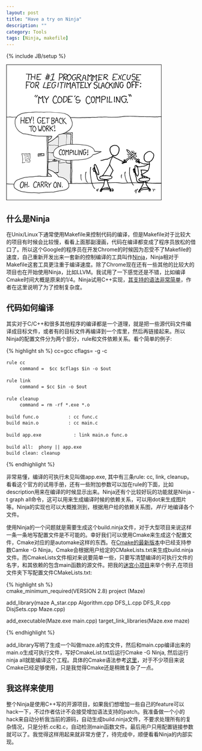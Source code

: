 ```yaml
---
layout: post
title: "Have a try on Ninja"
description: ""
category: Tools
tags: [Ninja, makefile]
---
```

{% include JB/setup %}



<img src="/images/compiling.png" alt="My code is compiling" class="img-center" />

## 什么是Ninja
 在Unix/Linux下通常使用Makefile来控制代码的编译，但是Makefile对于比较大的项目有时候会比较慢，看看上面那副漫画，代码在编译都变成了程序员放松的借口了。所以这个Google的程序员在开发Chrome的时候因为忍受不了Makefile的速度，自己重新开发出来一套新的控制编译的工具叫作[Ninja](https://github.com/martine/ninja)，Ninja相对于Makefile这套工具更注重于编译速度。除了Chrome现在还有一些其他的比较大的项目也在开始使用Ninja，比如LLVM。我试用了一下感觉还是不错，比如编译Cmake时间大概是原来的1/4。Ninja试用C++实现，[其支持的语法非常简单](http://martine.github.com/ninja/manual.html)，作者在这里说明了为了控制复杂度。

## 代码如何编译
其实对于C/C++和很多其他程序的编译都是一个道理，就是把一些源代码文件编译成目标文件，或者有的目标文件再编译到一个库里，然后再链接起来。所以Ninja的配置文件分为两个部分，rule和文件依赖关系。看个简单的例子:

{% highlight sh %}
    cc=gcc
    cflags= -g -c
    
    rule cc
         command =	$cc $cflags $in -o $out
    
    rule link
         command = $cc $in -o $out
    
    rule cleanup
         command = rm -rf *.exe *.o
    
    build func.o           : cc func.c
    build main.o           : cc main.c
    
    build app.exe            : link main.o func.o
    
    build all:  phony || app.exe
    build clean: cleanup 
{% endhighlight %}    

非常易懂，编译的可执行未见叫做app.exe, 其中有三条rule: cc, link, cleanup。看看这个官方的试用手册，还有一些附加参数可以加在rule的下面，比如description用来在编译的时候显示出来。Ninja还有个比较好玩的功能就是Ninja -t graph all命令，这可以用来生成编译时候的依赖关系，可以用dot来生成图片等。Ninja的实现也可以大概推测到，根据用户给的依赖关系图，_并行_ 地编译各个文件。

使用Ninja的一个问题就是需要生成这个build.ninja文件，对于大型项目来说这样一条一条地写配置文件是不可能的。幸好我们可以使用Cmake来生成这个配置文件，Cmake对应的是automake这样的东西。在[Cmake的最新版本](http://www.kitware.com/news/home/browse/CMake?2012_11_07&CMake+2.8.10+Just+Released)中已经支持参数Camke -G Ninja，Cmake会根据用户给定的CMakeLists.txt来生成build.ninja文件。而CmakeLists文件相对来说要简单一些，只要写清楚编译的可执行文件的名字，和其依赖的包含main函数的源文件。把我的[迷宫小项目](https://github.com/chenyukang/Maze)来举个例子,在项目文件夹下写配置文件CMakeLists.txt:

{% highlight sh %}    
cmake_minimum_required(VERSION 2.8)
project (Maze)

add_library(maze A_star.cpp Algorithm.cpp DFS_L.cpp DFS_R.cpp DisjSets.cpp Maze.cpp)

add_executable(Maze.exe main.cpp)
target_link_libraries(Maze.exe maze)

{% endhighlight %}

add_library写明了生成一个叫做maze.a的库文件，然后和main.cpp编译出来的main.o生成可执行文件，写好CmakeList.txt后运行Cmake -G Ninja, 然后运行ninja all就能编译这个工程。具体的Cmake语法参考[这里](http://www.cmake.org/cmake/help/cmake_tutorial.html)，对于不少项目来说Cmake已经足够使用，只是我觉得Cmake还是稍微复杂了一点。

## 我这样来使用

 整个Ninja是使用C++写的开源项目，如果我们想增加一些自己的feature可以hack一下，不过作者估计不会接受增加语法支持的patch。我准备做一个小的hack来自动分析我当前的源码，自动生成build.ninja文件，不要求处理所有的复杂情况，只是分析.cc和.c，自动检测main函数文件。最后用户只用配置链接参数就可以了。我觉得这样用起来就非常方便了，待完成中，顺便看看Ninja的内部实现。

